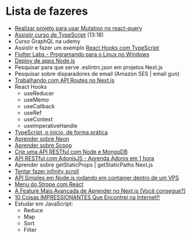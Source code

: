 # Lista de fazeres

- [Realizar projeto para usar Mutation no react-query](youtube.com/watch?v=Mvy1ahOJ8TA)
- [Assistir curso de TypeScript](https://www.youtube.com/watch?v=BwuLxPH8IDs&list=WL&index=1&t=1s) (13:18)
- Curso GraphQL na udemy
- Assistir e fazer um exemplo [React Hooks com TypeScript](https://www.youtube.com/watch?v=GOB-lawExXc)
- [Flutter Labs - Programando para o Linux no Windows](https://www.youtube.com/watch?v=K4JjrLSOmek)
- [Deploy de apps Node.js](https://www.youtube.com/watch?v=ICIz5dE3Xfg)
- Pesquisar para que serve .eslintrc.json em projetos Next.js
- Pesquisar sobre disparadores de email (Amazon SES | email gun)
- [Trabalhando com API Routes no Next.js](https://www.youtube.com/watch?v=ZDSiAwuoX0c&t=1607s)
- React Hooks
	- useReducer
	- useMemo
	- useCallback
	- useRef
	- useContext
    - useImperativeHandle
- [TypeScript, o inicio, de forma prática](https://www.youtube.com/watch?v=0mYq5LrQN1s)
- [Aprender sobre Neon](https://neon.tech/)
- [Aprender sobre Scoop](https://scoop.sh/)
- [Crie uma API RESTful com Node e MongoDB](https://www.youtube.com/watch?v=K5QaTfE5ylk)
- [API RESTful com AdonisJS - Aprenda Adonis em 1 hora](https://www.youtube.com/watch?v=y8XfJJYhXPE)
- Aprender sobre getStaticProps | getStaticPaths Next.js
- [Tentar fazer infinity scroll](https://gist.github.com/ivandoric/2f770c7b8c165d76a431e34c98312d76)
- [API Simples em Node.js rodando em container dentro de um VPS](https://www.youtube.com/watch?v=MiAiFTQjitc)
- [Menu do Strope com React](https://www.youtube.com/watch?v=B7V0q0ZSz2o)
- [A Feature Mais Avançada de Aprender no Next.js (Você consegue?)](https://www.youtube.com/watch?v=V2T_bkOs0xA)
- [10 Coisas IMPRESSIONANTES Que Encontrei na Internet!!](https://www.youtube.com/watch?v=m26jErLd5ds)
- Estudar em JavaScript:
    - Reduce
    - Map
    - Sort
    - Filter